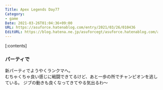 ```yaml
---
Title: Apex Legends Day77
Category:
- game
Date: 2021-03-26T01:04:36+09:00
URL: https://asuforce.hatenablog.com/entry/2021/03/26/010436
EditURL: https://blog.hatena.ne.jp/asuforcegt/asuforce.hatenablog.com/atom/entry/26006613708477054
---
```


[:contents]

### パーティで

新パーティでようやくランクマへ。  
むちゃくちゃ良い感じに戦闘できてるけど、あと一歩の所でチャンピオンを逃している。 
ジブの動きも良くなってきてやる気出るわ〜
